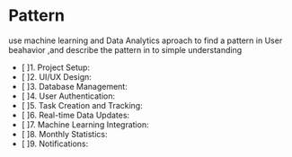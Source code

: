 # Pattern

use machine learning and Data Analytics aproach to find a pattern in User beahavior ,and describe the pattern in to simple understanding

- [ ]1. Project Setup:
- [ ]2. UI/UX Design:
- [ ]3. Database Management:
- [ ]4. User Authentication:
- [ ]5. Task Creation and Tracking:
- [ ]6. Real-time Data Updates:
- [ ]7. Machine Learning Integration:
- [ ]8. Monthly Statistics:
- [ ]9. Notifications:
